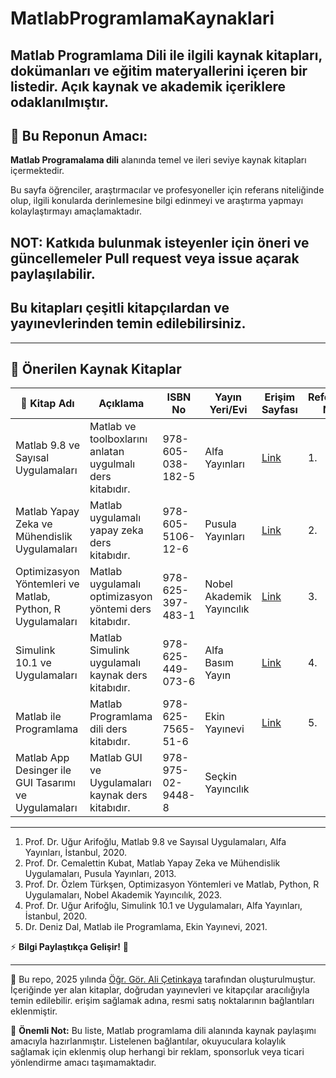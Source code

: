 # MatlabProgramlamaKaynaklari

## Matlab Programlama Dili ile ilgili kaynak kitapları, dokümanları ve eğitim materyallerini içeren bir listedir. Açık kaynak ve akademik içeriklere odaklanılmıştır.

## 📌 **Bu Reponun Amacı:**

**Matlab Programalama dili** alanında temel ve ileri seviye kaynak kitapları içermektedir.

Bu sayfa öğrenciler, araştırmacılar ve profesyoneller için referans niteliğinde olup, ilgili konularda derinlemesine bilgi edinmeyi ve araştırma yapmayı kolaylaştırmayı amaçlamaktadır.

## NOT: Katkıda bulunmak isteyenler için öneri ve güncellemeler **Pull request** veya **issue açarak** paylaşılabilir.

## Bu kitapları çeşitli kitapçılardan ve yayınevlerinden temin edilebilirsiniz.

---

## 📖 Önerilen Kaynak Kitaplar

| 📘 Kitap Adı | Açıklama | ISBN No | Yayın Yeri/Evi | Erişim Sayfası | Referans No |  
|--------------|---------|------|-----------|------|-|
| Matlab 9.8 ve Sayısal Uygulamaları | Matlab ve toolboxlarını anlatan uygulmalı ders kitabıdır. | 978-605-038-182-5 | Alfa Yayınları | [ Link ](https://www.alfakitap.com/matlab-9-8-ve-sayisal-uygulamalari-ugur-arifoglu-kitabi-214222-9786050381825-1) | 1. |
| Matlab Yapay Zeka ve Mühendislik Uygulamaları | Matlab uygulamalı yapay zeka ders kitabıdır.  | 978-605-5106-12-6 | Pusula Yayınları | [ Link ](https://www.amazon.com.tr/Matlab-Cemalettin-Kubat/dp/6055106124) | 2. | 
| Optimizasyon Yöntemleri ve Matlab, Python, R Uygulamaları | Matlab uygulamalı optimizasyon yöntemi ders kitabıdır.  | 978-625-397-483-1 | Nobel Akademik Yayıncılık | [ Link ](https://www.nobelyayin.com/optimizasyon-yontemleri-ve-matlab-python-r-uygulamalari-20317.html) | 3. | 
| Simulink 10.1 ve Uygulamaları | Matlab Simulink uygulamalı kaynak ders kitabıdır. | 978-625-449-073-6 | Alfa Basım Yayın | [ Link ](https://www.alfakitap.com/simulink-10-1-ve-uygulamalari-ugur-arifoglu-kitabi-218731-9786254490736-1) | 4. | 
| Matlab ile Programlama | Matlab Programlama dili ders kitabıdır. | 978-625-7565-51-6 | Ekin Yayınevi | [ Link ](https://www.ekinkitap.com/matlab-ile-programlama-deniz-dal) | 5. | 
| Matlab App Desinger ile GUI Tasarımı ve Uygulamaları | Matlab GUI ve Uygulamaları kaynak ders kitabıdır. | 978-975-02-9448-8 | Seçkin Yayıncılık 

---

1. Prof. Dr. Uğur Arifoğlu, Matlab 9.8 ve Sayısal Uygulamaları, Alfa Yayınları, İstanbul, 2020.
2. Prof. Dr. Cemalettin Kubat, Matlab Yapay Zeka ve Mühendislik Uygulamaları, Pusula Yayınları, 2013.
3. Prof. Dr. Özlem Türkşen, Optimizasyon Yöntemleri ve Matlab, Python, R Uygulamaları, Nobel Akademik Yayıncılık, 2023.
4. Prof. Dr. Uğur Arifoğlu, Simulink 10.1 ve Uygulamaları, Alfa Yayınları, İstanbul, 2020.
5. Dr. Deniz Dal, Matlab ile Programlama, Ekin Yayınevi, 2021.

⚡ **Bilgi Paylaştıkça Gelişir!** 🚀 

---

📌 Bu repo, 2025 yılında [Öğr. Gör. Ali Çetinkaya](https://github.com/acetinkaya) tarafından oluşturulmuştur. İçeriğinde yer alan kitaplar, doğrudan yayınevleri ve kitapçılar aracılığıyla temin edilebilir. erişim sağlamak adına, resmi satış noktalarının bağlantıları eklenmiştir.

📢 **Önemli Not:** Bu liste, Matlab programlama dili alanında kaynak paylaşımı amacıyla hazırlanmıştır. Listelenen bağlantılar, okuyuculara kolaylık sağlamak için eklenmiş olup herhangi bir reklam, sponsorluk veya ticari yönlendirme amacı taşımamaktadır.
